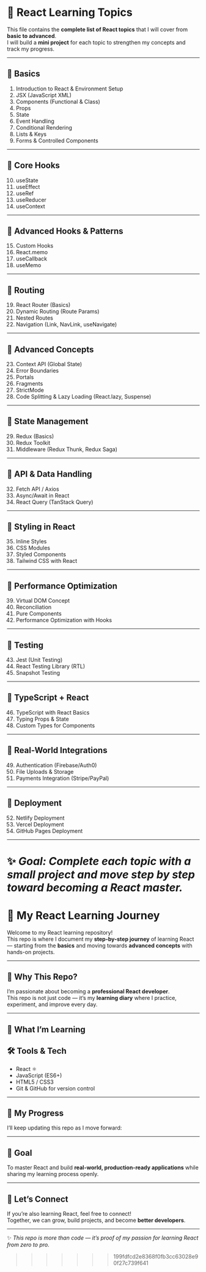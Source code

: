 
# 🚀 React Learning Topics

This file contains the **complete list of React topics** that I will cover from **basic to advanced**.  
I will build a **mini project** for each topic to strengthen my concepts and track my progress.

---

## 🔹 Basics
1. Introduction to React & Environment Setup  
2. JSX (JavaScript XML)  
3. Components (Functional & Class)  
4. Props  
5. State  
6. Event Handling  
7. Conditional Rendering  
8. Lists & Keys  
9. Forms & Controlled Components  

---

## 🔹 Core Hooks
10. useState  
11. useEffect  
12. useRef  
13. useReducer  
14. useContext  

---

## 🔹 Advanced Hooks & Patterns
15. Custom Hooks  
16. React.memo  
17. useCallback  
18. useMemo  

---

## 🔹 Routing
19. React Router (Basics)  
20. Dynamic Routing (Route Params)  
21. Nested Routes  
22. Navigation (Link, NavLink, useNavigate)  

---

## 🔹 Advanced Concepts
23. Context API (Global State)  
24. Error Boundaries  
25. Portals  
26. Fragments  
27. StrictMode  
28. Code Splitting & Lazy Loading (React.lazy, Suspense)  

---

## 🔹 State Management
29. Redux (Basics)  
30. Redux Toolkit  
31. Middleware (Redux Thunk, Redux Saga)  

---

## 🔹 API & Data Handling
32. Fetch API / Axios  
33. Async/Await in React  
34. React Query (TanStack Query)  

---

## 🔹 Styling in React
35. Inline Styles  
36. CSS Modules  
37. Styled Components  
38. Tailwind CSS with React  

---

## 🔹 Performance Optimization
39. Virtual DOM Concept  
40. Reconciliation  
41. Pure Components  
42. Performance Optimization with Hooks  

---

## 🔹 Testing
43. Jest (Unit Testing)  
44. React Testing Library (RTL)  
45. Snapshot Testing  

---

## 🔹 TypeScript + React
46. TypeScript with React Basics  
47. Typing Props & State  
48. Custom Types for Components  

---

## 🔹 Real-World Integrations
49. Authentication (Firebase/Auth0)  
50. File Uploads & Storage  
51. Payments Integration (Stripe/PayPal)  

---

## 🔹 Deployment
52. Netlify Deployment  
53. Vercel Deployment  
54. GitHub Pages Deployment  

---

✨ *Goal: Complete each topic with a small project and move step by step toward becoming a React master.*
=======
# 🚀 My React Learning Journey

Welcome to my React learning repository!  
This repo is where I document my **step-by-step journey** of learning React — starting from the **basics** and moving towards **advanced concepts** with hands-on projects.  

---

## 🌱 Why This Repo?
I’m passionate about becoming a **professional React developer**.  
This repo is not just code — it’s my **learning diary** where I practice, experiment, and improve every day.  

---

## 📖 What I’m Learning

## 🛠️ Tools & Tech
- React ⚛️  
- JavaScript (ES6+)  
- HTML5 / CSS3  
- Git & GitHub for version control  

---

## 📌 My Progress
I’ll keep updating this repo as I move forward:  
 

---

## 🎯 Goal
To master React and build **real-world, production-ready applications** while sharing my learning process openly.  

---

## 🤝 Let’s Connect
If you’re also learning React, feel free to connect!  
Together, we can grow, build projects, and become **better developers**.  

---
✨ *This repo is more than code — it’s proof of my passion for learning React from zero to pro.*  
>>>>>>> 199fdfcd2e8368f0fb3cc63028e90f27c739f641
